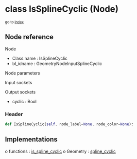 # class IsSplineCyclic (Node)

<sub>go to [index](/docs/index.md)</sub>

## Node reference

Node
 - Class name : IsSplineCyclic
 - bl_idname : GeometryNodeInputSplineCyclic

Node parameters

Input sockets

Output sockets
 - cyclic : Bool

### Header

``` python
def IsSplineCyclic(self, node_label=None, node_color=None):
```

## Implementations

o functions : [is_spline_cyclic](/docs/GeoNodes_classes/GLOBAL.md#is_spline_cyclic)
o Geometry : [spline_cyclic](/docs/GeoNodes_classes/Geometry.md#spline_cyclic)

